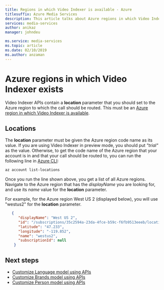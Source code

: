```yaml
---
title: Regions in which Video Indexer is available - Azure  
titlesuffix: Azure Media Services
description: This article talks about Azure regions in which Video Indexer is available.  
services: media-services
author: anikaz
manager: johndeu

ms.service: media-services
ms.topic: article
ms.date: 02/10/2019
ms.author: anzaman
---
```


# Azure regions in which Video Indexer exists

Video Indexer APIs contain a **location** parameter that you should set to the Azure region to which the call should be routed. This must be an [Azure region in which Video Indexer is available](https://azure.microsoft.com/global-infrastructure/services/?products=cognitive-services&regions=all).

## Locations

The **location** parameter must be given the Azure region code name as its value. If you are using Video Indexer in preview mode, you should put *"trial"* as the value. Otherwise, to get the code name of the Azure region that your account is in and that your call should be routed to, you can run the following line in [Azure CLI](https://docs.microsoft.com/cli/azure/?view=azure-cli-latest):

```bash
az account list-locations
```

Once you run the line shown above, you get a list of all Azure regions. Navigate to the Azure region that has the *displayName* you are looking for, and use its *name* value for the **location** parameter.

For example, for the Azure region West US 2 (displayed below), you will use "westus2" for the **location** parameter.

```json
   {
      "displayName": "West US 2",
      "id": "/subscriptions/35c2594a-23da-4fce-b59c-f6fb9513eeeb/locations/westus2",
      "latitude": "47.233",
      "longitude": "-119.852",
      "name": "westus2",
      "subscriptionId": null
    }
```

## Next steps

- [Customize Language model using APIs](customize-language-model-with-api.md)
- [Customize Brands model using APIs](customize-brands-model-with-api.md)
- [Customize Person model using APIs](customize-person-model-with-api.md)
